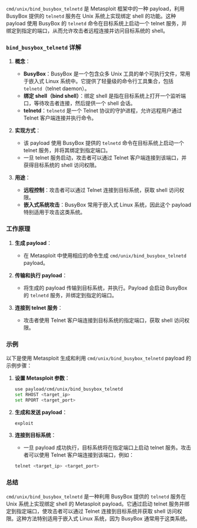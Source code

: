 `cmd/unix/bind_busybox_telnetd` 是 Metasploit 框架中的一种 payload，利用 BusyBox 提供的 `telnetd` 服务在 Unix 系统上实现绑定 shell 的功能。这种 payload 使用 BusyBox 的 `telnetd` 命令在目标系统上启动一个 telnet 服务，并绑定到指定的端口，从而允许攻击者远程连接并访问目标系统的 shell。

### `bind_busybox_telnetd` 详解

1. **概念**：
   - **BusyBox**：BusyBox 是一个包含众多 Unix 工具的单个可执行文件，常用于嵌入式 Linux 系统中。它提供了轻量级的命令行工具集合，包括 `telnetd`（telnet daemon）。
   - **绑定 shell（bind shell）**：绑定 shell 是指在目标系统上打开一个监听端口，等待攻击者连接，然后提供一个 shell 会话。
   - **telnetd**：`telnetd` 是一个 Telnet 协议的守护进程，允许远程用户通过 Telnet 客户端连接并执行命令。

2. **实现方式**：
   - 该 payload 使用 BusyBox 提供的 `telnetd` 命令在目标系统上启动一个 telnet 服务，并将其绑定到指定端口。
   - 一旦 telnet 服务启动，攻击者可以通过 Telnet 客户端连接到该端口，并获得目标系统的 shell 访问权限。

3. **用途**：
   - **远程控制**：攻击者可以通过 Telnet 连接到目标系统，获取 shell 访问权限。
   - **嵌入式系统攻击**：BusyBox 常用于嵌入式 Linux 系统，因此这个 payload 特别适用于攻击这类系统。

### 工作原理

1. **生成 payload**：
   - 在 Metasploit 中使用相应的命令生成 `cmd/unix/bind_busybox_telnetd` payload。

2. **传输和执行 payload**：
   - 将生成的 payload 传输到目标系统，并执行。Payload 会启动 BusyBox 的 `telnetd` 服务，并绑定到指定的端口。

3. **连接到 telnet 服务**：
   - 攻击者使用 Telnet 客户端连接到目标系统的指定端口，获取 shell 访问权限。

### 示例

以下是使用 Metasploit 生成和利用 `cmd/unix/bind_busybox_telnetd` payload 的示例步骤：

1. **设置 Metasploit 参数**：
   ```sh
   use payload/cmd/unix/bind_busybox_telnetd
   set RHOST <target_ip>
   set RPORT <target_port>
   ```

2. **生成和发送 payload**：
   ```sh
   exploit
   ```

3. **连接到目标系统**：
   - 一旦 payload 成功执行，目标系统将在指定端口上启动 telnet 服务。攻击者可以使用 Telnet 客户端连接到该端口，例如：
   ```sh
   telnet <target_ip> <target_port>
   ```

### 总结

`cmd/unix/bind_busybox_telnetd` 是一种利用 BusyBox 提供的 `telnetd` 服务在 Unix 系统上实现绑定 shell 的 Metasploit payload。它通过启动 telnet 服务并绑定到指定端口，使攻击者可以通过 Telnet 连接到目标系统并获取 shell 访问权限。这种方法特别适用于嵌入式 Linux 系统，因为 BusyBox 通常用于这类系统。